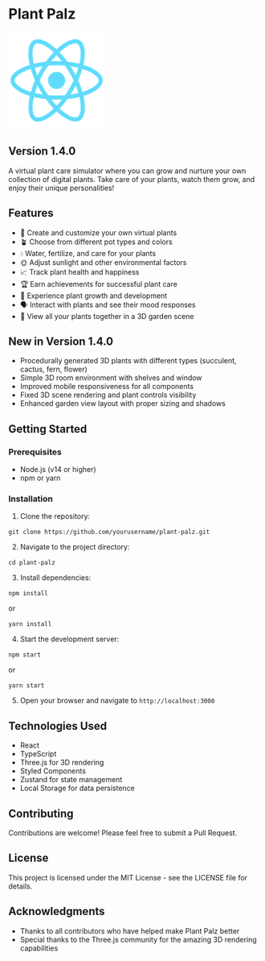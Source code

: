 # Plant Palz

![Plant Palz Logo](public/logo192.png)

## Version 1.4.0

A virtual plant care simulator where you can grow and nurture your own collection of digital plants. Take care of your plants, watch them grow, and enjoy their unique personalities!

## Features

- 🌱 Create and customize your own virtual plants
- 🪴 Choose from different pot types and colors
- 💧 Water, fertilize, and care for your plants
- 🌞 Adjust sunlight and other environmental factors
- 📈 Track plant health and happiness
- 🏆 Earn achievements for successful plant care
- 🌿 Experience plant growth and development
- 🗣️ Interact with plants and see their mood responses
- 🏡 View all your plants together in a 3D garden scene

## New in Version 1.4.0

- Procedurally generated 3D plants with different types (succulent, cactus, fern, flower)
- Simple 3D room environment with shelves and window
- Improved mobile responsiveness for all components
- Fixed 3D scene rendering and plant controls visibility
- Enhanced garden view layout with proper sizing and shadows

## Getting Started

### Prerequisites

- Node.js (v14 or higher)
- npm or yarn

### Installation

1. Clone the repository:
```
git clone https://github.com/yourusername/plant-palz.git
```

2. Navigate to the project directory:
```
cd plant-palz
```

3. Install dependencies:
```
npm install
```
or
```
yarn install
```

4. Start the development server:
```
npm start
```
or
```
yarn start
```

5. Open your browser and navigate to `http://localhost:3000`

## Technologies Used

- React
- TypeScript
- Three.js for 3D rendering
- Styled Components
- Zustand for state management
- Local Storage for data persistence

## Contributing

Contributions are welcome! Please feel free to submit a Pull Request.

## License

This project is licensed under the MIT License - see the LICENSE file for details.

## Acknowledgments

- Thanks to all contributors who have helped make Plant Palz better
- Special thanks to the Three.js community for the amazing 3D rendering capabilities
